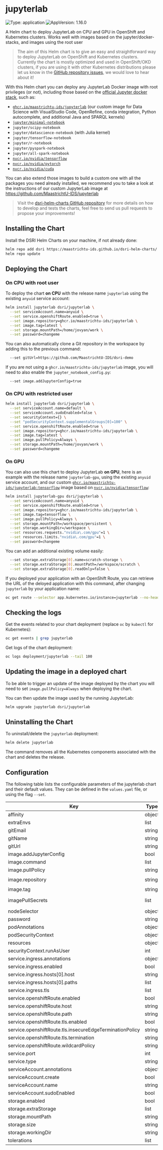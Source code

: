 # jupyterlab

![Type: application](https://img.shields.io/badge/Type-application-informational?style=flat-square)  ![AppVersion: 1.16.0](https://img.shields.io/badge/AppVersion-1.16.0-informational?style=flat-square)

A Helm chart to deploy JupyterLab on CPU and GPU in OpenShift and Kubernetes clusters. Works well with images based on the jupyter/docker-stacks, and images using the root user

> The aim of this Helm chart is to give an easy and straightforward way to deploy JupyterLab on OpenShift and Kubernetes clusters. Currently the chart is mostly optimized and used in OpenShift/OKD clusters, if you are using it with other Kubernetes distributions please let us know  in the [GitHub repository issues](https://github.com/MaastrichtU-IDS/dsri-helm-charts/issues), we would love to hear about it!

With this Helm chart you can deploy any JupyterLab Docker image with root privileges (or not), including those based on the [official Jupyter docker stack](https://github.com/jupyter/docker-stacks), such as:
- [`ghcr.io/maastrichtu-ids/jupyterlab`](https://github.com/MaastrichtU-IDS/jupyterlab) (our custom image for Data Science with VisualStudio Code, OpenRefine, conda integration, Python autocomplete, and additional Java and SPARQL kernels)
- [`jupyter/minimal-notebook`](https://github.com/jupyter/docker-stacks/tree/master/base-notebook)
- `jupyter/scipy-notebook`
- `jupyter/datascience-notebook` (with Julia kernel)
- `jupyter/tensorflow-notebook`
- `jupyter/r-notebook`
- `jupyter/pyspark-notebook`
- `jupyter/all-spark-notebook`
- [`nvcr.io/nvidia/tensorflow`](https://ngc.nvidia.com/catalog/containers/nvidia:tensorflow)
- [`nvcr.io/nvidia/pytorch`](https://ngc.nvidia.com/catalog/containers/nvidia:pytorch)
- [`nvcr.io/nvidia/cuda`](https://ngc.nvidia.com/catalog/containers/nvidia:cuda)

You can also extend those images to build a custom one with all the packages you need already installed, we recommend you to take a look at the instructions of our custom JupyterLab image at https://github.com/MaastrichtU-IDS/jupyterlab

> Visit the [dsri-helm-charts GitHub repository](https://github.com/MaastrichtU-IDS/dsri-helm-charts) for more details on how to develop and tests the charts, feel free to send us pull requests to propose your improvements!

## Installing the Chart

Install the DSRI Helm Charts on your machine, if not already done:

```bash
helm repo add dsri https://maastrichtu-ids.github.io/dsri-helm-charts/
helm repo update
```

## Deploying the Chart

### On CPU with root user

To deploy the chart **on CPU** with the release name `jupyterlab` using the existing `anyuid` service account:

```bash
helm install jupyterlab dsri/jupyterlab \
  --set serviceAccount.name=anyuid \
  --set service.openshiftRoute.enabled=true \
  --set image.repository=ghcr.io/maastrichtu-ids/jupyterlab \
  --set image.tag=latest \
  --set storage.mountPath=/home/jovyan/work \
  --set password=changeme
```

You can also automatically clone a Git repository in the workspace by adding this to the previous command:

```bash
  --set gitUrl=https://github.com/MaastrichtU-IDS/dsri-demo
```

If you are not using a `ghcr.io/maastrichtu-ids/jupyterlab` image, you will need to also enable the `jupyter_notebook_config.py`:

```bash
  --set image.addJupyterConfig=true
```

### On CPU with restricted user

```bash
helm install jupyterlab dsri/jupyterlab \
  --set serviceAccount.name=default \
  --set serviceAccount.sudoEnabled=false \
  --set securityContext={} \
  --set "podSecurityContext.supplementalGroups[0]=100" \
  --set service.openshiftRoute.enabled=true \
  --set image.repository=ghcr.io/maastrichtu-ids/jupyterlab \
  --set image.tag=latest \
  --set image.pullPolicy=Always \
  --set storage.mountPath=/home/jovyan/work \
  --set password=changeme
```

### On GPU

You can also use this chart to deploy JupyterLab **on GPU**, here is an example with the release name `jupyterlab-gpu`, using the existing `anyuid` service account, and our custom [`ghcr.io/maastrichtu-ids/jupyterlab:tensorflow`](https://github.com/MaastrichtU-IDS/jupyterlab#jupyterlab-on-gpu-%EF%B8%8F) image based on [`nvcr.io/nvidia/tensorflow`](https://ngc.nvidia.com/catalog/containers/nvidia:tensorflow):

```bash
helm install jupyterlab-gpu dsri/jupyterlab \
  --set serviceAccount.name=anyuid \
  --set service.openshiftRoute.enabled=true \
  --set image.repository=ghcr.io/maastrichtu-ids/jupyterlab \
  --set image.tag=tensorflow \
  --set image.pullPolicy=Always \
  --set storage.mountPath=/workspace/persistent \
  --set storage.workingDir=/workspace \
  --set resources.requests."nvidia\.com/gpu"=1 \
  --set resources.limits."nvidia\.com/gpu"=1 \
  --set password=changeme
```

You can add an additional existing volume easily:

```bash
  --set storage.extraStorage[0].name=scratch-storage \
  --set storage.extraStorage[0].mountPath=/workspace/scratch \
  --set storage.extraStorage[0].readOnly=false \
```

If you deployed your application with an OpenShift Route, you can retrieve the URL of the deloyed application with this command, after changing `jupyterlab` by your application name:

```bash
oc get route --selector app.kubernetes.io/instance=jupyterlab --no-headers -o=custom-columns=HOST:.spec.host
```

## Checking the logs

Get the events related to your chart deployment (replace `oc` by `kubectl` for Kubernetes):

```bash
oc get events | grep jupyterlab
```

Get logs of the chart deployment:

```bash
oc logs deployment/jupyterlab --tail 100
```

## Updating the image in a deployed chart

To be able to trigger an update of the image deployed by the chart you will need to set `image.pullPolicy=Always` when deploying the chart.

You can then update the image used by the running JupyterLab:

```bash
helm upgrade jupyterlab dsri/jupyterlab
```

## Uninstalling the Chart

To uninstall/delete the `jupyterlab` deployment:

```bash
helm delete jupyterlab
```

The command removes all the Kubernetes components associated with the chart and deletes the release.

## Configuration

The following table lists the configurable parameters of the jupyterlab chart and their default values. They can be defined in the `values.yaml` file, or using the flag `--set`.

| Key | Type | Default | Description |
|-----|------|---------|-------------|
| affinity | object | `{}` |  |
| extraEnvs | list | `[]` |  |
| gitEmail | string | `"default@maastrichtuniversity.nl"` |  |
| gitName | string | `"Default user"` |  |
| gitUrl | string | `""` |  |
| image.addJupyterConfig | bool | `false` |  |
| image.command | list | `[]` |  |
| image.pullPolicy | string | `"IfNotPresent"` |  |
| image.repository | string | `"ghcr.io/maastrichtu-ids/jupyterlab"` |  |
| image.tag | string | `"latest"` |  |
| imagePullSecrets | list | `[]` |  supplementalGroups: - 100 |
| nodeSelector | object | `{}` |  |
| password | string | `""` |  |
| podAnnotations | object | `{}` |  |
| podSecurityContext | object | `{}` |  |
| resources | object | `{}` |  |
| securityContext.runAsUser | int | `0` |  |
| service.ingress.annotations | object | `{}` |  |
| service.ingress.enabled | bool | `false` |  |
| service.ingress.hosts[0].host | string | `"chart-example.local"` |  |
| service.ingress.hosts[0].paths | list | `[]` |  |
| service.ingress.tls | list | `[]` |  |
| service.openshiftRoute.enabled | bool | `true` |  |
| service.openshiftRoute.host | string | `""` |  |
| service.openshiftRoute.path | string | `""` |  |
| service.openshiftRoute.tls.enabled | bool | `true` |  |
| service.openshiftRoute.tls.insecureEdgeTerminationPolicy | string | `"Redirect"` |  |
| service.openshiftRoute.tls.termination | string | `"edge"` |  |
| service.openshiftRoute.wildcardPolicy | string | `"None"` |  |
| service.port | int | `8888` |  |
| service.type | string | `"ClusterIP"` |  |
| serviceAccount.annotations | object | `{}` |  |
| serviceAccount.create | bool | `false` |  |
| serviceAccount.name | string | `"anyuid"` |  |
| serviceAccount.sudoEnabled | bool | `true` |  |
| storage.enabled | bool | `true` |  |
| storage.extraStorage | list | `[]` |  |
| storage.mountPath | string | `"/home/jovyan/work"` |  |
| storage.size | string | `"5Gi"` |  |
| storage.workingDir | string | `""` |  |
| tolerations | list | `[]` |  |